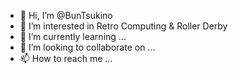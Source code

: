 - 👋 Hi, I’m @BunTsukino
- 👀 I’m interested in Retro Computing & Roller Derby
- 🌱 I’m currently learning ...
- 💞️ I’m looking to collaborate on ...
- 📫 How to reach me ...

<!---
BunTsukino/BunTsukino is a ✨ special ✨ repository because its `README.md` (this file) appears on your GitHub profile.
You can click the Preview link to take a look at your changes.
--->

